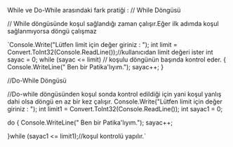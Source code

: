 While ve Do-While arasındaki fark pratiği :
// While Döngüsü

// While döngüsünde koşul sağlandığı zaman çalışır.Eğer ilk adımda koşul sağlanmıyorsa döngü çalışmaz

`Console.Write("Lütfen limit için değer giriniz : ");
int limit = Convert.ToInt32(Console.ReadLine());//kullanıcıdan limit değeri ister
int sayac = 0;
while (sayac <= limit) // koşulu döngünün başında kontrol eder.
{
    Console.WriteLine(" Ben bir Patika'lıyım.");
    sayac++;
}

//Do-While Döngüsü

//Do-while döngüsünden koşul sonda kontrol edildiği için yani koşul yanlış dahi olsa döngü en az bir kez çalışır.
Console.Write("Lütfen limit için değer giriniz : ");
int limit1 = Convert.ToInt32(Console.ReadLine());
int sayac1 = 0;

do 
{
    Console.WriteLine(" Ben bir Patika'lıyım.");
    sayac++;

}while (sayac1 <= limit1);//koşul kontrolü yapılır.`
